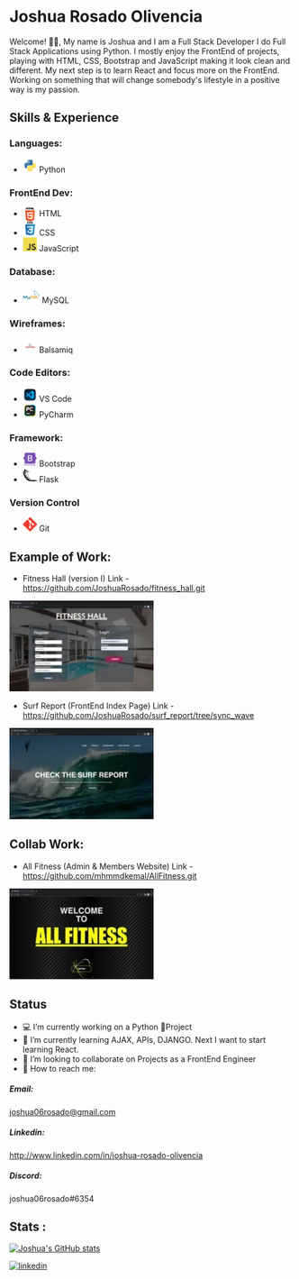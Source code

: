# Joshua Rosado Olivencia
Welcome! 🤙🏽, My name is Joshua and I am a Full Stack Developer
I do Full Stack Applications using Python. I mostly enjoy the FrontEnd of projects, playing with HTML, CSS, Bootstrap and JavaScript making it look clean and different. My next step is to learn React and focus more on the FrontEnd. Working on something that will change somebody's lifestyle in a positive way is my passion.

## Skills & Experience
### Languages:
*  <img src="https://github.com/JoshuaRosado/JoshuaRosado/blob/main/python-original.svg" width="25"/> Python
### FrontEnd Dev:
*  <img align="center" src="https://github.com/JoshuaRosado/JoshuaRosado/blob/main/html5-original-wordmark.svg" width="25"/> HTML 
*  <img src="https://github.com/JoshuaRosado/JoshuaRosado/blob/main/css3-original-wordmark.svg" width="25"/> CSS
*  <img src="https://github.com/JoshuaRosado/JoshuaRosado/blob/main/javascript-original.svg" width="25"/> JavaScript
### Database:
*  <img src="https://github.com/JoshuaRosado/JoshuaRosado/blob/main/mysql-original-wordmark.svg" width="30"/> MySQL
### Wireframes:
*  <img src="https://github.com/JoshuaRosado/JoshuaRosado/blob/main/Balsamiq-logo-resized.jpg" width="25"/> Balsamiq
### Code Editors:
*  <img src="https://github.com/JoshuaRosado/JoshuaRosado/blob/main/png-transparent-microsoft-visual-studio-code-alt-macos-bigsur-icon-thumbnail.png" width="25"/> VS Code
*  <img src="https://github.com/JoshuaRosado/JoshuaRosado/blob/main/pycharm.png" width="25"/> PyCharm

### Framework:
*  <img src="https://github.com/JoshuaRosado/JoshuaRosado/blob/main/bootstrap-plain-wordmark.svg" width="25"/> Bootstrap
*  <img src="https://github.com/JoshuaRosado/JoshuaRosado/blob/main/pocoo_flask-icon.svg" width="25"/> Flask

### Version Control
*  <img src="https://github.com/JoshuaRosado/JoshuaRosado/blob/main/git-scm-icon.svg" width="25"/> Git

## Example of Work:
* Fitness Hall (version I)
  Link - https://github.com/JoshuaRosado/fitness_hall.git 
<img src="https://github.com/JoshuaRosado/JoshuaRosado/blob/main/gif.webp" width="256"/>

* Surf Report (FrontEnd Index Page)
Link - https://github.com/JoshuaRosado/surf_report/tree/sync_wave
<img src="https://github.com/JoshuaRosado/JoshuaRosado/blob/main/surf.webp" width="256"/>

## Collab Work:
* All Fitness (Admin & Members Website)
Link - https://github.com/mhmmdkemal/AllFitness.git
<img src="https://github.com/JoshuaRosado/JoshuaRosado/blob/main/all_fitness.webp" width="256"/>



## Status
* 💻 I’m currently working on a Python 🌳Project 
* 🧠 I’m currently learning AJAX, APIs, DJANGO. Next I want to start learning React.
* 👥 I’m looking to collaborate on Projects as a FrontEnd Engineer 
* 📲 How to reach me: 
##### Email:
joshua06rosado@gmail.com  

##### Linkedin:
http://www.linkedin.com/in/joshua-rosado-olivencia

##### Discord:
joshua06rosado#6354


## Stats :
[![Joshua's GitHub stats](https://github-readme-stats.vercel.app/api?username=JoshuaRosado)](https://github.com/anuraghazra/github-readme-stats)


[<img src='https://cdn.jsdelivr.net/npm/simple-icons@3.0.1/icons/linkedin.svg' alt='linkedin' height='40'>](https://www.linkedin.com/in/www.linkedin.com/in/joshua-rosado-olivencia/)  

